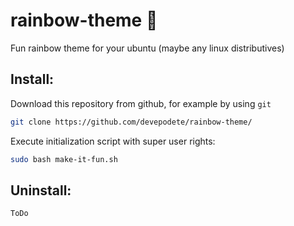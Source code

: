 # rainbow-theme :rainbow:
Fun rainbow theme for your ubuntu (maybe any linux distributives)

## Install:
Download this repository from github, for example by using ```git```
```bash
git clone https://github.com/devepodete/rainbow-theme/
```
Execute initialization script with super user rights:
```bash
sudo bash make-it-fun.sh
```

## Uninstall:
```ToDo```
